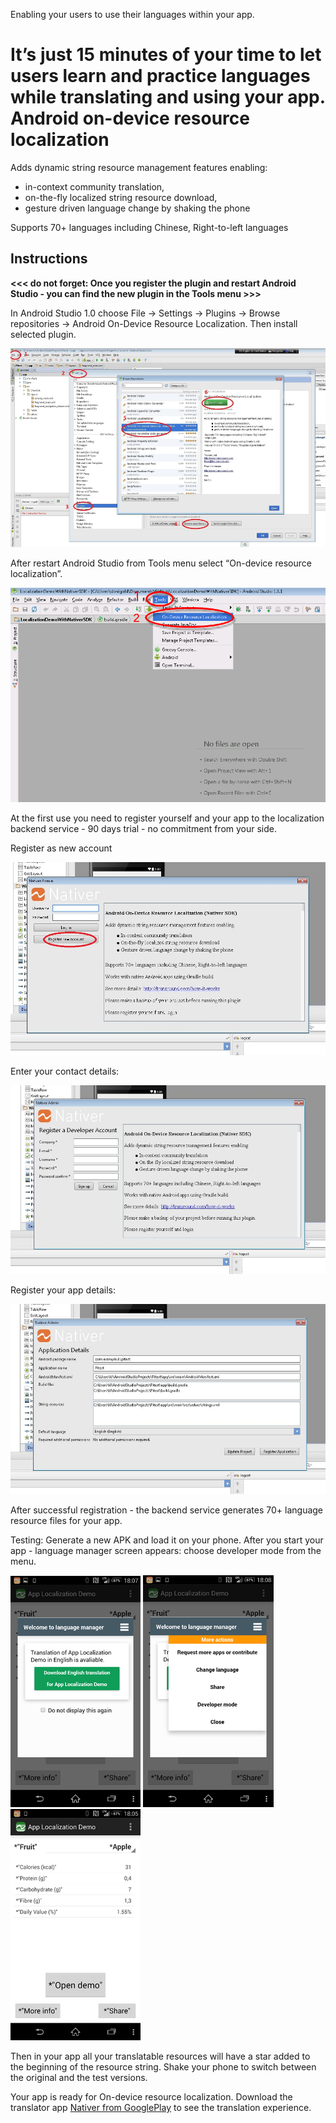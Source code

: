 Enabling your users to use their languages within your app.

It’s just 15 minutes of your time to let users learn and practice languages while translating and using your app.
Android on-device resource localization
=======================================

Adds dynamic string resource management features enabling:

* in-context community translation,
* on-the-fly localized string resource download,
* gesture driven language change by shaking the phone

Supports 70+ languages including Chinese, Right-to-left languages

Instructions
------------

__<<< do not forget: Once you register the plugin and restart Android Studio - you can find the new  plugin in the Tools menu >>>__

In Android Studio 1.0 choose File -> Settings -> Plugins -> Browse repositories -> Android On-Device Resource Localization. 
Then install selected plugin.

![](./doc/images/1_install_plugin.png)

After restart Android Studio from Tools menu select “On-device resource localization”.

![](./doc/images/2_tools_menu.png)

At the first use you need to register yourself and your app to the localization 
backend service - 90 days trial - no commitment from your side.

Register as new account

![](./doc/images/3_register_new_account.png)

Enter your contact details:

![](./doc/images/4_register_new_account_2.png)

Register your app details:

![](./doc/images/5_register_your_app.png)


After successful registration - the backend service generates 70+ language resource files for your app. 

Testing: Generate a new APK and load it on your phone.
After you start your app - language manager screen appears: choose developer mode from the menu.

![](./doc/images/6_welcome_ui.png)
![](./doc/images/7_welcome_ui_2.png)
![](./doc/images/8_pseudo_translation.png)


Then in your app all your translatable resources will have a star added to the beginning of the resource string. 
Shake your phone to switch between the original and the test versions. 

Your app is ready for On-device resource localization.
Download the translator app [Nativer from GooglePlay](https://play.google.com/store/apps/details?id=com.transround.nativer&referrer=utm_source%3Dgithub%26utm_medium%3Dreferral%26utm_campaign%3Don-device-leiras) to see the translation experience. 



